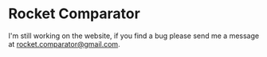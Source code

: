 # Rocket Comparator

I'm still working on the website, if you find a bug please send me a message at rocket.comparator@gmail.com.
